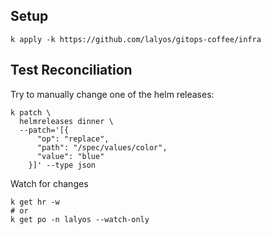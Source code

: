 ## Setup

```
k apply -k https://github.com/lalyos/gitops-coffee/infra
```


## Test Reconciliation

Try to manually change one of the helm releases:
```
k patch \
  helmreleases dinner \
  --patch='[{
      "op": "replace",
      "path": "/spec/values/color",
      "value": "blue"
    }]' --type json
```

Watch for changes
```
k get hr -w
# or
k get po -n lalyos --watch-only
```